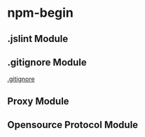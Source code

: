 # npm-begin

## .jslint Module

## .gitignore Module
[.gitignore](https://www.gitignore.io/)

## Proxy Module

## Opensource Protocol Module
